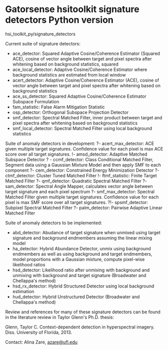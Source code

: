 # Gatorsense hsitoolkit signature detectors Python version
hsi_toolkit_py/signature_detectors

Current suite of signature detectors:
- ace_detector: Squared Adaptive Cosine/Coherence Estimator (Squared ACE), cosine of vector angle between target and pixel spectra after whitening based on background statistics, squared
- ace_local_detector: Adaptive Cosine/Coherence Estimator where background statistics are estimated from local window
- acert_detector: Adaptive Cosine/Coherence Estimator (ACE), cosine of vector angle between target and pixel spectra after whitening based on background statistics
- ace_ss_detector: Squared Adaptive Cosine/Coherence Estimator Subspace Formulation
- fam_statistic: False Alarm Mitigation Statistic
- osp_detector: Orthogonal Subspace Projection Detector
- smf_detector: Spectral Matched Filter, inner product between target and pixel spectra after whitening based on background statistics
- smf_local_detector: Spectral Matched Filter using local background statistics


Suite of anomaly detectors in development:
?- acert_max_detector: ACE given multiple target signatures. Confidence value for each pixel is max ACE score over all target signatures.
!- amsd_detector: Adaptive Matched Subspace Detector
? - ccmf_detector: Class Conditional Matched Filter, Segment data using a Gaussian Mixture Model and then apply SMF to each component
?- cem_detector: Constrained Energy Minimization Detector
?- ctmf_detector: Cluster Tuned Matched Filter
!- ftmf_statistic: Finite Target Matched Filter
?- qmf_detector: Quadratic Spectral Matched Filter
?- sam_detector: Spectral Angle Mapper, calculates vector angle between target signature and each pixel spectrum
?- smf_max_detector: Spectral Matched Filter given multiple target signatures. Confidence value for each pixel is max SMF score over all target signatures.
?!- spsmf_detector: Subpixel Spectral Matched Filter
?- palm_detector: Pairwise Adaptive Linear Matched Filter


Suite of anomaly detectors to be implemented:
- abd_detector: Abudance of target signature when unmixed using target signature and background endmembers assuming the linear mixing model
- ha_detector: Hybrid Abundance Detector, unmix using background endmembers as well as using background and target endmembers, model proportions with a Gaussian mixture, compute pixel-wise likelihood ratios
- hsd_detector: Likelihood ratio after unmixing with background and unmixing with background and target signature (Broadwater and Chellappa's method)
- hsd_rx_detector: Hybrid Structured Detector using local background estimation
- hud_detector: Hybrid Unstructured Detector (Broadwater and Chellappa's method)

<!-- Anomaly detectors can also be run in *Segmented* mode using segmented.m utility.
Segmented mode is where a detector is applied to segments of the imagery separately (i.e., background statistics computed from segment rather than full image).  
See segmented examples in demo code. -->

Review and references for many of these signature detectors can be found in the literature review in Taylor Glenn's Ph.D. thesis:

Glenn, Taylor C. Context-dependent detection in hyperspectral imagery. Diss. University of Florida, 2013.

Contact: Alina Zare, azare@ufl.edu
